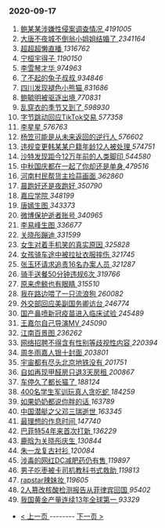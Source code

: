 ### 2020-09-17 
1. [ 鲍某某涉嫌性侵案调查情况 ](https://s.weibo.com/weibo?q=%E9%B2%8D%E6%9F%90%E6%9F%90%E6%B6%89%E5%AB%8C%E6%80%A7%E4%BE%B5%E6%A1%88%E8%B0%83%E6%9F%A5%E6%83%85%E5%86%B5&Refer=top) *4191005*
1. [ 大唐不夜城不倒翁小姐姐结婚了 ](https://s.weibo.com/weibo?q=%23%E5%A4%A7%E5%94%90%E4%B8%8D%E5%A4%9C%E5%9F%8E%E4%B8%8D%E5%80%92%E7%BF%81%E5%B0%8F%E5%A7%90%E5%A7%90%E7%BB%93%E5%A9%9A%E4%BA%86%23&Refer=top) *2341164*
1. [ 超超超懒直播 ](https://s.weibo.com/weibo?q=%23%E8%B6%85%E8%B6%85%E8%B6%85%E6%87%92%E7%9B%B4%E6%92%AD%23&topic_ad=1&Refer=top) *1316762*
1. [ 宁桓宇得子 ](https://s.weibo.com/weibo?q=%23%E5%AE%81%E6%A1%93%E5%AE%87%E5%BE%97%E5%AD%90%23&Refer=top) *1190150*
1. [ 李雪琴才华 ](https://s.weibo.com/weibo?q=%E6%9D%8E%E9%9B%AA%E7%90%B4%E6%89%8D%E5%8D%8E&Refer=top) *974963*
1. [ 了不起的兔子叔叔 ](https://s.weibo.com/weibo?q=%23%E4%BA%86%E4%B8%8D%E8%B5%B7%E7%9A%84%E5%85%94%E5%AD%90%E5%8F%94%E5%8F%94%23&Refer=top) *934846*
1. [ 四川发现褪色小熊猫 ](https://s.weibo.com/weibo?q=%23%E5%9B%9B%E5%B7%9D%E5%8F%91%E7%8E%B0%E8%A4%AA%E8%89%B2%E5%B0%8F%E7%86%8A%E7%8C%AB%23&Refer=top) *831686*
1. [ 鲍毓明被驱逐出境 ](https://s.weibo.com/weibo?q=%23%E9%B2%8D%E6%AF%93%E6%98%8E%E8%A2%AB%E9%A9%B1%E9%80%90%E5%87%BA%E5%A2%83%23&Refer=top) *770831*
1. [ 乱穿衣的季节又到了 ](https://s.weibo.com/weibo?q=%E4%B9%B1%E7%A9%BF%E8%A1%A3%E7%9A%84%E5%AD%A3%E8%8A%82%E5%8F%88%E5%88%B0%E4%BA%86&Refer=top) *598930*
1. [ 字节跳动回应TikTok交易 ](https://s.weibo.com/weibo?q=%23%E5%AD%97%E8%8A%82%E8%B7%B3%E5%8A%A8%E5%9B%9E%E5%BA%94TikTok%E4%BA%A4%E6%98%93%23&Refer=top) *577358*
1. [ 李星星 ](https://s.weibo.com/weibo?q=%E6%9D%8E%E6%98%9F%E6%98%9F&Refer=top) *576763*
1. [ 杨笠可能是从未来返回的逆行人 ](https://s.weibo.com/weibo?q=%23%E6%9D%A8%E7%AC%A0%E5%8F%AF%E8%83%BD%E6%98%AF%E4%BB%8E%E6%9C%AA%E6%9D%A5%E8%BF%94%E5%9B%9E%E7%9A%84%E9%80%86%E8%A1%8C%E4%BA%BA%23&Refer=top) *576602*
1. [ 违规变更韩某某户籍年龄12人被处理 ](https://s.weibo.com/weibo?q=%23%E8%BF%9D%E8%A7%84%E5%8F%98%E6%9B%B4%E9%9F%A9%E6%9F%90%E6%9F%90%E6%88%B7%E7%B1%8D%E5%B9%B4%E9%BE%8412%E4%BA%BA%E8%A2%AB%E5%A4%84%E7%90%86%23&Refer=top) *574751*
1. [ 沙特发现距今12万年前的人类脚印 ](https://s.weibo.com/weibo?q=%23%E6%B2%99%E7%89%B9%E5%8F%91%E7%8E%B0%E8%B7%9D%E4%BB%8A12%E4%B8%87%E5%B9%B4%E5%89%8D%E7%9A%84%E4%BA%BA%E7%B1%BB%E8%84%9A%E5%8D%B0%23&Refer=top) *544580*
1. [ 中秋国庆都在一起了你却还是单身 ](https://s.weibo.com/weibo?q=%E4%B8%AD%E7%A7%8B%E5%9B%BD%E5%BA%86%E9%83%BD%E5%9C%A8%E4%B8%80%E8%B5%B7%E4%BA%86%E4%BD%A0%E5%8D%B4%E8%BF%98%E6%98%AF%E5%8D%95%E8%BA%AB&Refer=top) *479516*
1. [ 河南村民帮货主捡蒜画面 ](https://s.weibo.com/weibo?q=%23%E6%B2%B3%E5%8D%97%E6%9D%91%E6%B0%91%E5%B8%AE%E8%B4%A7%E4%B8%BB%E6%8D%A1%E8%92%9C%E7%94%BB%E9%9D%A2%23&Refer=top) *362860*
1. [ 晨跑好还是夜跑好 ](https://s.weibo.com/weibo?q=%23%E6%99%A8%E8%B7%91%E5%A5%BD%E8%BF%98%E6%98%AF%E5%A4%9C%E8%B7%91%E5%A5%BD%23&Refer=top) *350790*
1. [ 嘉应学院 ](https://s.weibo.com/weibo?q=%E5%98%89%E5%BA%94%E5%AD%A6%E9%99%A2&Refer=top) *348199*
1. [ 唐嫣生图 ](https://s.weibo.com/weibo?q=%23%E5%94%90%E5%AB%A3%E7%94%9F%E5%9B%BE%23&Refer=top) *343373*
1. [ 微博保护逝者账号 ](https://s.weibo.com/weibo?q=%23%E5%BE%AE%E5%8D%9A%E4%BF%9D%E6%8A%A4%E9%80%9D%E8%80%85%E8%B4%A6%E5%8F%B7%23&Refer=top) *340965*
1. [ 李易峰生图 ](https://s.weibo.com/weibo?q=%23%E6%9D%8E%E6%98%93%E5%B3%B0%E7%94%9F%E5%9B%BE%23&Refer=top) *336677*
1. [ 关晓彤蹦迪 ](https://s.weibo.com/weibo?q=%E5%85%B3%E6%99%93%E5%BD%A4%E8%B9%A6%E8%BF%AA&Refer=top) *331599*
1. [ 女生对着手机笑的真实原因 ](https://s.weibo.com/weibo?q=%23%E5%A5%B3%E7%94%9F%E5%AF%B9%E7%9D%80%E6%89%8B%E6%9C%BA%E7%AC%91%E7%9A%84%E7%9C%9F%E5%AE%9E%E5%8E%9F%E5%9B%A0%23&Refer=top) *325828*
1. [ 女孩骑车途中被拉扯衣服摔伤 ](https://s.weibo.com/weibo?q=%23%E5%A5%B3%E5%AD%A9%E9%AA%91%E8%BD%A6%E9%80%94%E4%B8%AD%E8%A2%AB%E6%8B%89%E6%89%AF%E8%A1%A3%E6%9C%8D%E6%91%94%E4%BC%A4%23&Refer=top) *321745*
1. [ 张玉环请求追责16名办案人员 ](https://s.weibo.com/weibo?q=%23%E5%BC%A0%E7%8E%89%E7%8E%AF%E8%AF%B7%E6%B1%82%E8%BF%BD%E8%B4%A316%E5%90%8D%E5%8A%9E%E6%A1%88%E4%BA%BA%E5%91%98%23&Refer=top) *321287*
1. [ 骑手送餐50分钟违规6次 ](https://s.weibo.com/weibo?q=%E9%AA%91%E6%89%8B%E9%80%81%E9%A4%9050%E5%88%86%E9%92%9F%E8%BF%9D%E8%A7%846%E6%AC%A1&Refer=top) *319766*
1. [ 原来虎鲸也有眼睛 ](https://s.weibo.com/weibo?q=%23%E5%8E%9F%E6%9D%A5%E8%99%8E%E9%B2%B8%E4%B9%9F%E6%9C%89%E7%9C%BC%E7%9D%9B%23&Refer=top) *315510*
1. [ 我在路边喂了一只流浪狗 ](https://s.weibo.com/weibo?q=%23%E6%88%91%E5%9C%A8%E8%B7%AF%E8%BE%B9%E5%96%82%E4%BA%86%E4%B8%80%E5%8F%AA%E6%B5%81%E6%B5%AA%E7%8B%97%23&Refer=top) *260082*
1. [ 外交部回应美副国务卿访台 ](https://s.weibo.com/weibo?q=%E5%A4%96%E4%BA%A4%E9%83%A8%E5%9B%9E%E5%BA%94%E7%BE%8E%E5%89%AF%E5%9B%BD%E5%8A%A1%E5%8D%BF%E8%AE%BF%E5%8F%B0&Refer=top) *246774*
1. [ 国产鼻喷新冠疫苗进入临床试验 ](https://s.weibo.com/weibo?q=%E5%9B%BD%E4%BA%A7%E9%BC%BB%E5%96%B7%E6%96%B0%E5%86%A0%E7%96%AB%E8%8B%97%E8%BF%9B%E5%85%A5%E4%B8%B4%E5%BA%8A%E8%AF%95%E9%AA%8C&Refer=top) *245489*
1. [ 王嘉尔自己导演MV ](https://s.weibo.com/weibo?q=%23%E7%8E%8B%E5%98%89%E5%B0%94%E8%87%AA%E5%B7%B1%E5%AF%BC%E6%BC%94MV%23&Refer=top) *245090*
1. [ 江南百景图 ](https://s.weibo.com/weibo?q=%E6%B1%9F%E5%8D%97%E7%99%BE%E6%99%AF%E5%9B%BE&Refer=top) *236262*
1. [ 网络招聘不得含有性别等歧视性内容 ](https://s.weibo.com/weibo?q=%23%E7%BD%91%E7%BB%9C%E6%8B%9B%E8%81%98%E4%B8%8D%E5%BE%97%E5%90%AB%E6%9C%89%E6%80%A7%E5%88%AB%E7%AD%89%E6%AD%A7%E8%A7%86%E6%80%A7%E5%86%85%E5%AE%B9%23&Refer=top) *220394*
1. [ 周冬雨嘉人银十封面 ](https://s.weibo.com/weibo?q=%23%E5%91%A8%E5%86%AC%E9%9B%A8%E5%98%89%E4%BA%BA%E9%93%B6%E5%8D%81%E5%B0%81%E9%9D%A2%23&Refer=top) *203801*
1. [ 宇宙都有尽头北京地铁没有 ](https://s.weibo.com/weibo?q=%E5%AE%87%E5%AE%99%E9%83%BD%E6%9C%89%E5%B0%BD%E5%A4%B4%E5%8C%97%E4%BA%AC%E5%9C%B0%E9%93%81%E6%B2%A1%E6%9C%89&Refer=top) *201751*
1. [ 自如再现甲醛房只退3天房租 ](https://s.weibo.com/weibo?q=%23%E8%87%AA%E5%A6%82%E5%86%8D%E7%8E%B0%E7%94%B2%E9%86%9B%E6%88%BF%E5%8F%AA%E9%80%803%E5%A4%A9%E6%88%BF%E7%A7%9F%23&Refer=top) *200867*
1. [ 车停久了都长猫了 ](https://s.weibo.com/weibo?q=%23%E8%BD%A6%E5%81%9C%E4%B9%85%E4%BA%86%E9%83%BD%E9%95%BF%E7%8C%AB%E4%BA%86%23&Refer=top) *188124*
1. [ 400名学生军训玩真人贪吃蛇 ](https://s.weibo.com/weibo?q=400%E5%90%8D%E5%AD%A6%E7%94%9F%E5%86%9B%E8%AE%AD%E7%8E%A9%E7%9C%9F%E4%BA%BA%E8%B4%AA%E5%90%83%E8%9B%87&Refer=top) *184259*
1. [ 如果奶奶都说你胖的话 ](https://s.weibo.com/weibo?q=%23%E5%A6%82%E6%9E%9C%E5%A5%B6%E5%A5%B6%E9%83%BD%E8%AF%B4%E4%BD%A0%E8%83%96%E7%9A%84%E8%AF%9D%23&Refer=top) *163789*
1. [ 中国潜艇之父邓三瑞逝世 ](https://s.weibo.com/weibo?q=%23%E4%B8%AD%E5%9B%BD%E6%BD%9C%E8%89%87%E4%B9%8B%E7%88%B6%E9%82%93%E4%B8%89%E7%91%9E%E9%80%9D%E4%B8%96%23&Refer=top) *163345*
1. [ 最理想的作息时间 ](https://s.weibo.com/weibo?q=%23%E6%9C%80%E7%90%86%E6%83%B3%E7%9A%84%E4%BD%9C%E6%81%AF%E6%97%B6%E9%97%B4%23&Refer=top) *147740*
1. [ 巴菲特54年来首次打新 ](https://s.weibo.com/weibo?q=%23%E5%B7%B4%E8%8F%B2%E7%89%B954%E5%B9%B4%E6%9D%A5%E9%A6%96%E6%AC%A1%E6%89%93%E6%96%B0%23&Refer=top) *136229*
1. [ 鹿晗为关晓彤庆生 ](https://s.weibo.com/weibo?q=%23%E9%B9%BF%E6%99%97%E4%B8%BA%E5%85%B3%E6%99%93%E5%BD%A4%E5%BA%86%E7%94%9F%23&Refer=top) *130844*
1. [ 朱一龙复古衬衫 ](https://s.weibo.com/weibo?q=%23%E6%9C%B1%E4%B8%80%E9%BE%99%E5%A4%8D%E5%8F%A4%E8%A1%AC%E8%A1%AB%23&Refer=top) *120084*
1. [ 涉毒的网红DC减肥药仍有售 ](https://s.weibo.com/weibo?q=%23%E6%B6%89%E6%AF%92%E7%9A%84%E7%BD%91%E7%BA%A2DC%E5%87%8F%E8%82%A5%E8%8D%AF%E4%BB%8D%E6%9C%89%E5%94%AE%23&Refer=top) *119897*
1. [ 男子吃枣被卡司机教科书式救助 ](https://s.weibo.com/weibo?q=%23%E7%94%B7%E5%AD%90%E5%90%83%E6%9E%A3%E8%A2%AB%E5%8D%A1%E5%8F%B8%E6%9C%BA%E6%95%99%E7%A7%91%E4%B9%A6%E5%BC%8F%E6%95%91%E5%8A%A9%23&Refer=top) *119813*
1. [ rapstar辣妹妆 ](https://s.weibo.com/weibo?q=%23rapstar%E8%BE%A3%E5%A6%B9%E5%A6%86%23&Refer=top) *119605*
1. [ 2人篡改核酸检测报告从菲律宾回国 ](https://s.weibo.com/weibo?q=%232%E4%BA%BA%E7%AF%A1%E6%94%B9%E6%A0%B8%E9%85%B8%E6%A3%80%E6%B5%8B%E6%8A%A5%E5%91%8A%E4%BB%8E%E8%8F%B2%E5%BE%8B%E5%AE%BE%E5%9B%9E%E5%9B%BD%23&Refer=top) *95402*
1. [ 我国黄金产量连续13年全球第一 ](https://s.weibo.com/weibo?q=%23%E6%88%91%E5%9B%BD%E9%BB%84%E9%87%91%E4%BA%A7%E9%87%8F%E8%BF%9E%E7%BB%AD13%E5%B9%B4%E5%85%A8%E7%90%83%E7%AC%AC%E4%B8%80%23&Refer=top) *93329* 

- [ < 上一页 ](https://github.com/able8/weibo-hot-record/blob/master/2020-09-16.md) -------- [ 下一页 > ](https://github.com/able8/weibo-hot-record/blob/master/2020-09-18.md)